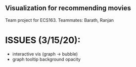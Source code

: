 ## Visualization for recommending movies
Team project for ECS163. Teammates: Barath, Ranjan

# ISSUES (3/15/20):
- interactive vis (graph -> bubble)
- graph tooltip background opacity
